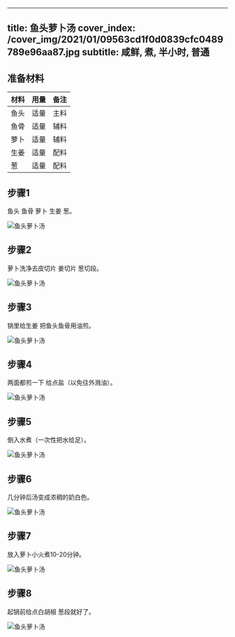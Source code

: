
---
title: 鱼头萝卜汤
cover_index: /cover_img/2021/01/09563cd1f0d0839cfc0489789e96aa87.jpg
subtitle: 咸鲜, 煮, 半小时, 普通
---

## 准备材料

| 材料     | 用量 | 备注|
| ------- | ----- | --- |
| 鱼头 | 适量| 主料 |
| 鱼骨 | 适量| 辅料 |
| 萝卜 | 适量| 辅料 |
| 生姜 | 适量| 配料 |
| 葱 | 适量| 配料 |

## 步骤1

鱼头 鱼骨 萝卜 生姜 葱。

![鱼头萝卜汤](https://i8.meishichina.com/attachment/recipe/201009/201009291721064.jpg?x-oss-process=style/p320) 

## 步骤2

萝卜洗净去皮切片 姜切片 葱切段。

![鱼头萝卜汤](https://i8.meishichina.com/attachment/recipe/201009/201009291721172.jpg?x-oss-process=style/p320) 

## 步骤3

锅里给生姜 把鱼头鱼骨用油煎。

![鱼头萝卜汤](https://i8.meishichina.com/attachment/recipe/201009/201009291721279.jpg?x-oss-process=style/p320) 

## 步骤4

两面都煎一下 给点盐（以免往外溅油）。

![鱼头萝卜汤](https://i8.meishichina.com/attachment/recipe/201009/201009291721332.jpg?x-oss-process=style/p320) 

## 步骤5

倒入水煮（一次性把水给足）。

![鱼头萝卜汤](https://i8.meishichina.com/attachment/recipe/201009/201009291721510.jpg?x-oss-process=style/p320) 

## 步骤6

几分钟后汤变成浓稠的奶白色。

![鱼头萝卜汤](https://i8.meishichina.com/attachment/recipe/201009/201009291722134.jpg?x-oss-process=style/p320) 

## 步骤7

放入萝卜小火煮10-20分钟。

![鱼头萝卜汤](https://i8.meishichina.com/attachment/recipe/201009/201009291722201.jpg?x-oss-process=style/p320) 

## 步骤8

起锅前给点白胡椒 葱段就好了。

![鱼头萝卜汤](https://i8.meishichina.com/attachment/recipe/201009/201009291722295.jpg?x-oss-process=style/p320) 


